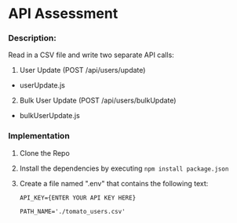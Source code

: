 # **API Assessment**

### **Description:**
Read in a CSV file and write two separate API calls:
1. User Update (POST /api/users/update)
- userUpdate.js
2. Bulk User Update (POST /api/users/bulkUpdate)
- bulkUserUpdate.js

### **Implementation**

1. Clone the Repo
2. Install the dependencies by executing `npm install package.json`
3. Create a file named ".env" that contains the following text:
   
   
   `API_KEY={ENTER YOUR API KEY HERE}`
   
   `PATH_NAME='./tomato_users.csv'`

   
   
